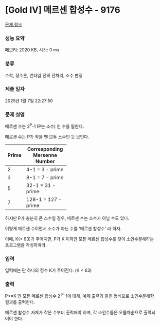 # [Gold IV] 메르센 합성수 - 9176 

[문제 링크](https://www.acmicpc.net/problem/9176) 

### 성능 요약

메모리: 2020 KB, 시간: 0 ms

### 분류

수학, 정수론, 런타임 전의 전처리, 소수 판정

### 제출 일자

2025년 1월 7일 22:27:50

### 문제 설명

<p>메르센 수는 2<sup>P</sup>-1 (P는 소수) 인 수를 말한다.</p>

<p>메르센 수는 P가 작을 땐 모두 소수인 듯 보인다.</p>

<table class="table table-bordered" style="width:40%">
	<thead>
		<tr>
			<th>Prime</th>
			<th>Corresponding Mersenne Number</th>
		</tr>
	</thead>
	<tbody>
		<tr>
			<td>2</td>
			<td>4-1 = 3 - prime</td>
		</tr>
		<tr>
			<td>3</td>
			<td>8-1 = 7 - prime</td>
		</tr>
		<tr>
			<td>5</td>
			<td>32-1 = 31 - prime</td>
		</tr>
		<tr>
			<td>7</td>
			<td>128-1 = 127 - prime</td>
		</tr>
	</tbody>
</table>

<p>하지만 P가 충분히 큰 소수일 경우, 메르센 수는 소수가 아닐 수도 있다.</p>

<p>이렇게 메르센 수이면서 소수가 아닌 수를 '메르센 합성수' 라 하자.</p>

<p>이때, K(< 63)가 주어지면, P가 K 이하인 모든 메르센 합성수를 찾아 소인수분해하는 프로그램을 작성하여라.</p>

### 입력 

 <p>입력에는 단 하나의 정수 K가 주어진다. (K < 63)</p>

### 출력 

 <p>P<=K 인 모든 메르센 합성수 2 <sup>P</sup>-1에 대해, 예제 출력과 같은 형식으로 소인수분해한 결과를 출력한다.</p>

<p>메르센 합성수 자체가 작은 수부터 출력해야 하며, 각 소인수들은 오름차순으로 출력되어야 한다.</p>

